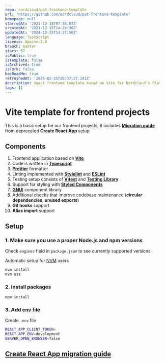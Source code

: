 ```yaml
---
repo: nordcloud/pat-frontend-template
url: 'https://github.com/nordcloud/pat-frontend-template'
homepage: null
starredAt: '2021-12-18T07:38:07Z'
createdAt: '2021-12-15T14:39:30Z'
updatedAt: '2024-12-25T14:27:56Z'
language: TypeScript
license: Apache-2.0
branch: master
stars: 57
isPublic: true
isTemplate: false
isArchived: true
isFork: false
hasReadMe: true
refreshedAt: '2025-02-25T20:37:27.141Z'
description: React frontend template based on Vite for Nordcloud's Platform & Tools
tags: []
---
```


# Vite template for frontend projects

This is a basic setup for our frontend projects, it includes [**Migration guide**](./docs/CRA_MIGRATION_GUIDE.md) from deprecated **Create React App** setup.

## Components

1. Frontend application based on [**Vite**](https://vitejs.dev/)
2. Code is written in [**Typescript**](https://basarat.gitbook.io/typescript/getting-started)
3. [**Prettier**](https://prettier.io/) formatter
4. Linting implemented with [**Stylelint**](https://stylelint.io/) and [**ESLint**](https://eslint.org/)
5. Testing setup consists of [**Vitest**](https://vitest.dev/) and [**Testing Library**](https://testing-library.com/)
6. Support for styling with [**Styled Components**](https://styled-components.com/)
7. [**GNUI**](https://github.com/nordcloud/GNUI) component library
8. Additional checks that improve codebase maintenance (**circular dependencies, unused exports**)
9. **Git hooks** support
10. **Alias import** support

## Setup

### 1. Make sure you use a proper Node.js and npm versions

Check `engines` field in `package.json` to see currently supported versions

Automatic setup for [NVM](https://github.com/nvm-sh/nvm) users

```bash
nvm install
nvm use
```

### 2. Install packages

```bash
npm install
```

### 3. Add [env file](https://vitejs.dev/guide/env-and-mode.html#env-files)

Create `.env` file

```bash
REACT_APP_CLIENT_TOKEN=
REACT_APP_ENV=development
SERVER_OPEN_BROWSER=false
```

## [Create React App migration guide](./docs/CRA_MIGRATION_GUIDE.md)
